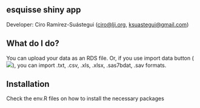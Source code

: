## esquisse shiny app

Developer: Ciro Ramírez-Suástegui (ciro@lji.org, ksuastegui@gmail.com)

What do I do?
---

You can upload your data as an RDS file. Or, if you use import
data button (<img src="https://img.icons8.com/ios-filled/50/000000/database.png"/>),
you can import .txt, .csv, .xls, .xlsx, .sas7bdat, .sav formats.

Installation
---

Check the env.R files on how to install the necessary packages
